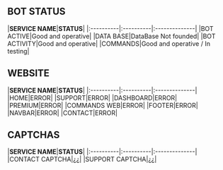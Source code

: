 ## BOT STATUS

|**SERVICE NAME**|**STATUS**|
|:----------|:----------|:--------------|
|BOT ACTIVE|Good and operative|
|DATA BASE|DataBase Not founded|
|BOT ACTIVITY|Good and operative|
|COMMANDS|Good and operative / In testing|


## WEBSITE

|**SERVICE NAME**|**STATUS**|
|:----------|:----------|:--------------|
|HOME|ERROR|
|SUPPORT|ERROR|
|DASHBOARD|ERROR|
|PREMIUM|ERROR|
|COMMANDS WEB|ERROR|
|FOOTER|ERROR|
|NAVBAR|ERROR|
|CONTACT|ERROR|


## CAPTCHAS

|**SERVICE NAME**|**STATUS**|
|:----------|:----------|:--------------|
|CONTACT CAPTCHA|¿¿|
|SUPPORT CAPTCHA|¿¿|
